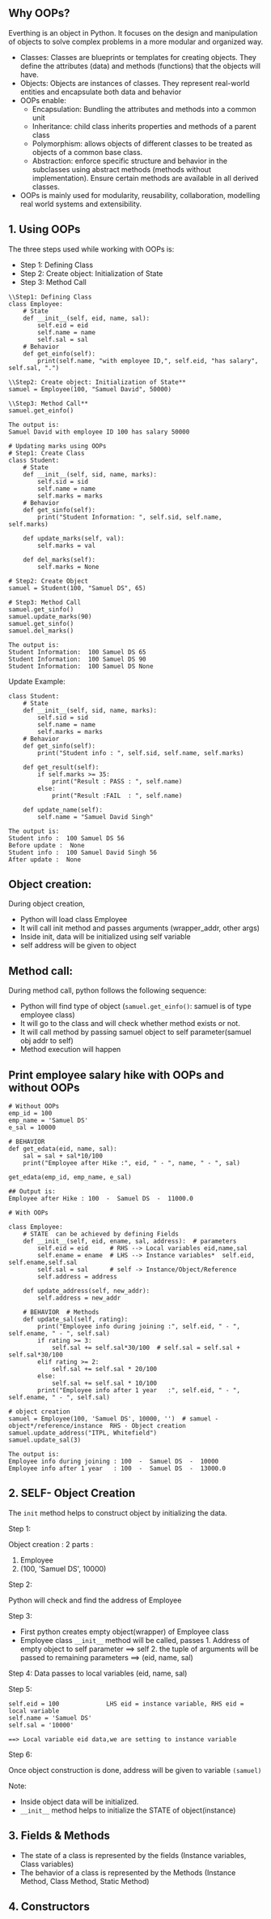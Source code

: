 
## Why OOPs?

Everthing is an object in Python. It focuses on the design and manipulation of objects to solve complex problems in a more modular and organized way.
- Classes: Classes are blueprints or templates for creating objects. They define the attributes (data) and methods (functions) that the objects will have.
- Objects: Objects are instances of classes. They represent real-world entities and encapsulate both data and behavior
- OOPs enable:
  - Encapsulation: Bundling the attributes and methods into a common unit
  - Inheritance: child class inherits properties and methods of a parent class
  - Polymorphism: allows objects of different classes to be treated as objects of a common base class.
  - Abstraction: enforce specific structure and behavior in the subclasses using abstract methods (methods without implementation). Ensure certain methods are
    available in all derived classes.
- OOPs is mainly used for modularity, reusability, collaboration, modelling real world systems and extensibility.

## 1. Using OOPs

The three steps used while working with OOPs is:
- Step 1: Defining Class
- Step 2: Create object: Initialization of State
- Step 3: Method Call

```
\\Step1: Defining Class
class Employee:
    # State
    def __init__(self, eid, name, sal):
        self.eid = eid
        self.name = name
        self.sal = sal
    # Behavior
    def get_einfo(self):
        print(self.name, "with employee ID,", self.eid, "has salary", self.sal, ".")

\\Step2: Create object: Initialization of State**
samuel = Employee(100, "Samuel David", 50000)

\\Step3: Method Call**
samuel.get_einfo()

The output is:
Samuel David with employee ID 100 has salary 50000
```

```
# Updating marks using OOPs
# Step1: Create Class
class Student:
    # State
    def __init__(self, sid, name, marks):
        self.sid = sid
        self.name = name
        self.marks = marks
    # Behavior
    def get_sinfo(self):
        print("Student Information: ", self.sid, self.name, self.marks)

    def update_marks(self, val):
        self.marks = val

    def del_marks(self):
        self.marks = None

# Step2: Create Object
samuel = Student(100, "Samuel DS", 65)

# Step3: Method Call
samuel.get_sinfo()
samuel.update_marks(90)
samuel.get_sinfo()
samuel.del_marks()

The output is:
Student Information:  100 Samuel DS 65
Student Information:  100 Samuel DS 90
Student Information:  100 Samuel DS None
```

Update Example:
```
class Student:
    # State
    def __init__(self, sid, name, marks):
        self.sid = sid
        self.name = name
        self.marks = marks
    # Behavior
    def get_sinfo(self):
        print("Student info : ", self.sid, self.name, self.marks)

    def get_result(self):
        if self.marks >= 35:
            print("Result : PASS : ", self.name)
        else:
            print("Result :FAIL  : ", self.name)

    def update_name(self):
        self.name = "Samuel David Singh"

The output is:
Student info :  100 Samuel DS 56
Before update :  None
Student info :  100 Samuel David Singh 56
After update :  None
```

## Object creation:

During object creation,

- Python will load class Employee
- It will call init method and passes arguments (wrapper_addr, other args)
- Inside init, data will be initialized using self variable 
- self address will be given to object 

## Method call:

During method call, python follows the following sequence:

- Python will find type of object (`samuel.get_einfo()`: samuel is of type employee class)
- It will go to the class and will check whether method exists or not.
- It will call method by passing samuel object to self parameter(samuel obj addr to self)
- Method execution will happen

## Print employee salary hike with OOPs and without OOPs

```
# Without OOPs
emp_id = 100
emp_name = 'Samuel DS'
e_sal = 10000

# BEHAVIOR
def get_edata(eid, name, sal):
    sal = sal + sal*10/100
    print("Employee after Hike :", eid, " - ", name, " - ", sal)

get_edata(emp_id, emp_name, e_sal)

## Output is:
Employee after Hike : 100  -  Samuel DS  -  11000.0
```


```
# With OOPs

class Employee:
    # STATE  can be achieved by defining Fields
    def __init__(self, eid, ename, sal, address):  # parameters
        self.eid = eid      # RHS --> Local variables eid,name,sal
        self.ename = ename  # LHS --> Instance variables*  self.eid, self.ename,self.sal
        self.sal = sal      # self -> Instance/Object/Reference
        self.address = address

    def update_address(self, new_addr):
        self.address = new_addr

    # BEHAVIOR  # Methods
    def update_sal(self, rating):
        print("Employee info during joining :", self.eid, " - ", self.ename, " - ", self.sal)
        if rating >= 3:
            self.sal += self.sal*30/100  # self.sal = self.sal + self.sal*30/100
        elif rating >= 2:
            self.sal += self.sal * 20/100
        else:
            self.sal += self.sal * 10/100
        print("Employee info after 1 year   :", self.eid, " - ", self.ename, " - ", self.sal)

# object creation
samuel = Employee(100, 'Samuel DS', 10000, '')  # samuel - object*/reference/instance  RHS - Object creation
samuel.update_address("ITPL, Whitefield")
samuel.update_sal(3)

The output is:
Employee info during joining : 100  -  Samuel DS  -  10000
Employee info after 1 year   : 100  -  Samuel DS  -  13000.0
```

## 2. SELF- Object Creation

The `init` method helps to construct object by initializing the data.

Step 1: 

Object creation : 2 parts : 
1. Employee  
2. (100, 'Samuel DS', 10000)

Step 2: 

Python will check and find the address of Employee

Step 3: 
- First python creates empty object(wrapper) of Employee class
- Employee class `__init__` method will be called, 
        passes 
                1. Address of empty object to self parameter         ==> self
                2. the tuple of arguments will be passed to remaining parameters  ==> (eid, name, sal) 

Step 4: Data passes to local variables (eid, name, sal)               

Step 5:         
```
self.eid = 100             LHS eid = instance variable, RHS eid = local variable
self.name = 'Samuel DS'
self.sal = '10000'
                                                 
==> Local variable eid data,we are setting to instance variable 
```

Step 6: 

Once object construction is done, address will be given to variable `(samuel)`        

Note:
-  Inside object data will be initialized.
- `__init__` method helps to initialize the STATE of object(instance)


## 3. Fields & Methods

- The state of a class is represented by the fields (Instance variables, Class variables)
- The behavior of a class is represented by the Methods (Instance Method, Class Method, Static Method)

## 4. Constructors

